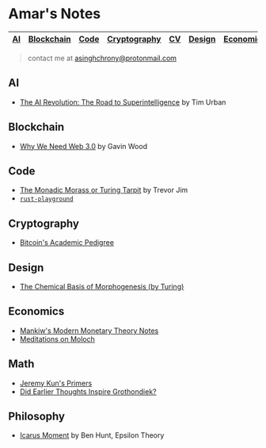 # Amar's Notes

| [AI](./AI) | [Blockchain](./Blockchain) | [Code](./Code) | [Cryptography](./Cryptography) | [CV](./CV) | [Design](./Design) | [Economics](./Economics) | [Math](./Math) | [Philosophy](./Philosophy) | [Website](https://amarsingh.xyz) |
| ------------- | ------------- | ------------- | ------------- | ------------- | ------------- | ------------- |   ------------- | ------------- | ------------- |

> contact me at <asinghchrony@protonmail.com>

## AI

* [The AI Revolution: The Road to Superintelligence](https://waitbutwhy.com/2015/01/artificial-intelligence-revolution-1.html) by Tim Urban

## Blockchain

* [Why We Need Web 3.0](https://medium.com/@gavofyork/why-we-need-web-3-0-5da4f2bf95ab) by Gavin Wood

## Code

* [The Monadic Morass or Turing Tarpit](http://trevorjim.com/the-monadic-morass/) by Trevor Jim
* [`rust-playground`](https://github.com/AmarRSingh/rust-playground)

## Cryptography

* [Bitcoin's Academic Pedigree](https://queue.acm.org/detail.cfm?id=3136559)

## Design

* [The Chemical Basis of Morphogenesis (by Turing)](https://en.wikipedia.org/wiki/The_Chemical_Basis_of_Morphogenesis)

## Economics

* [Mankiw's Modern Monetary Theory Notes](https://scholar.harvard.edu/files/mankiw/files/skeptics_guide_to_modern_monetary_theory.pdf)
* [Meditations on Moloch](https://slatestarcodex.com/2014/07/30/meditations-on-moloch/)

## Math

* [Jeremy Kun's Primers](https://jeremykun.com/primers/)
* [Did Earlier Thoughts Inspire Grothondiek?](http://www.staff.science.uu.nl/~oort0109/AGRoots-final.pdf)

## Philosophy

* [Icarus Moment](https://www.epsilontheory.com/the-icarus-moment/) by Ben Hunt, Epsilon Theory
